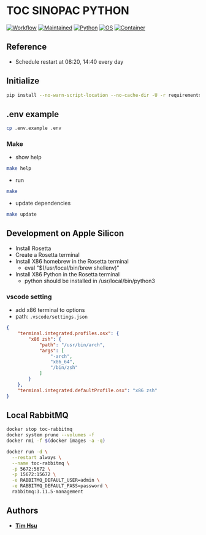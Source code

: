 # TOC SINOPAC PYTHON

[![Workflow](https://github.com/ToC-Taiwan/toc-sinopac-python/actions/workflows/main.yml/badge.svg)](https://github.com/ToC-Taiwan/toc-sinopac-python/actions/workflows/main.yml)
[![Maintained](https://img.shields.io/badge/Maintained-yes-green)](https://github.com/ToC-Taiwan/toc-sinopac-python)
[![Python](https://img.shields.io/badge/Python-3.10.8-yellow?logo=python&logoColor=yellow)](https://python.org)
[![OS](https://img.shields.io/badge/OS-Linux-orange?logo=linux&logoColor=orange)](https://www.linux.org/)
[![Container](https://img.shields.io/badge/Container-Docker-blue?logo=docker&logoColor=blue)](https://www.docker.com/)

## Reference

- Schedule restart at 08:20, 14:40 every day

## Initialize

```sh
pip install --no-warn-script-location --no-cache-dir -U -r requirements.txt
```

## .env example

```sh
cp .env.example .env
```

### Make

- show help

```sh
make help
```

- run

```sh
make
```

- update dependencies

```sh
make update
```

## Development on Apple Silicon

- Install Rosetta
- Create a Rosetta terminal
- Install X86 homebrew in the Rosetta terminal
  - eval "$(/usr/local/bin/brew shellenv)"
- Install X86 Python in the Rosetta terminal
  - python should be installed in /usr/local/bin/python3

### vscode setting

- add x86 terminal to options
- path: `.vscode/settings.json`

```json
{
    "terminal.integrated.profiles.osx": {
        "x86 zsh": {
            "path": "/usr/bin/arch",
            "args": [
                "-arch",
                "x86_64",
                "/bin/zsh"
            ]
        }
    },
    "terminal.integrated.defaultProfile.osx": "x86 zsh"
}
```

## Local RabbitMQ

```sh
docker stop toc-rabbitmq
docker system prune --volumes -f
docker rmi -f $(docker images -a -q)

docker run -d \
  --restart always \
  --name toc-rabbitmq \
  -p 5672:5672 \
  -p 15672:15672 \
  -e RABBITMQ_DEFAULT_USER=admin \
  -e RABBITMQ_DEFAULT_PASS=password \
  rabbitmq:3.11.5-management
```

## Authors

- [**Tim Hsu**](https://github.com/Chindada)

